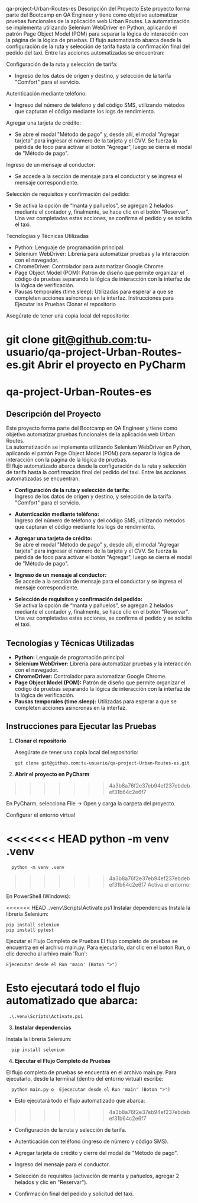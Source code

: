 qa-project-Urban-Routes-es
Descripción del Proyecto
Este proyecto forma parte del Bootcamp en QA Engineer y tiene como objetivo automatizar pruebas funcionales de la aplicación web Urban Routes.
La automatización se implementa utilizando Selenium WebDriver en Python, aplicando el patrón Page Object Model (POM) para separar la lógica de interacción con la página de la lógica de pruebas.
El flujo automatizado abarca desde la configuración de la ruta y selección de tarifa hasta la confirmación final del pedido del taxi. Entre las acciones automatizadas se encuentran:

Configuración de la ruta y selección de tarifa:
* Ingreso de los datos de origen y destino, y selección de la tarifa "Comfort" para el servicio.

Autenticación mediante teléfono:
* Ingreso del número de teléfono y del código SMS, utilizando métodos que capturan el código mediante los logs de rendimiento.

Agregar una tarjeta de crédito:
* Se abre el modal "Método de pago" y, desde allí, el modal "Agregar tarjeta" para ingresar el número de la tarjeta y el CVV. Se fuerza la pérdida de foco para activar el botón "Agregar", luego se cierra el modal de "Método de pago".

Ingreso de un mensaje al conductor:
* Se accede a la sección de mensaje para el conductor y se ingresa el mensaje correspondiente.

Selección de requisitos y confirmación del pedido:
* Se activa la opción de “manta y pañuelos”, se agregan 2 helados mediante el contador y, finalmente, se hace clic en el botón "Reservar". Una vez completadas estas acciones, se confirma el pedido y se solicita el taxi.

Tecnologías y Técnicas Utilizadas
* Python: Lenguaje de programación principal.
* Selenium WebDriver: Librería para automatizar pruebas y la interacción con el navegador.
* ChromeDriver: Controlador para automatizar Google Chrome.
* Page Object Model (POM): Patrón de diseño que permite organizar el código de pruebas separando la lógica de interacción con la interfaz de la lógica de verificación.
* Pausas temporales (time.sleep): Utilizadas para esperar a que se completen acciones asíncronas en la interfaz.
Instrucciones para Ejecutar las Pruebas
Clonar el repositorio

Asegúrate de tener una copia local del repositorio:

git clone git@github.com:tu-usuario/qa-project-Urban-Routes-es.git
Abrir el proyecto en PyCharm
=======
# qa-project-Urban-Routes-es

## Descripción del Proyecto

Este proyecto forma parte del Bootcamp en QA Engineer y tiene como objetivo automatizar pruebas funcionales de la aplicación web Urban Routes.  
La automatización se implementa utilizando Selenium WebDriver en Python, aplicando el patrón Page Object Model (POM) para separar la lógica de interacción con la página de la lógica de pruebas.  
El flujo automatizado abarca desde la configuración de la ruta y selección de tarifa hasta la confirmación final del pedido del taxi. Entre las acciones automatizadas se encuentran:

- **Configuración de la ruta y selección de tarifa:**  
  Ingreso de los datos de origen y destino, y selección de la tarifa "Comfort" para el servicio.

- **Autenticación mediante teléfono:**  
  Ingreso del número de teléfono y del código SMS, utilizando métodos que capturan el código mediante los logs de rendimiento.

- **Agregar una tarjeta de crédito:**  
  Se abre el modal "Método de pago" y, desde allí, el modal "Agregar tarjeta" para ingresar el número de la tarjeta y el CVV. Se fuerza la pérdida de foco para activar el botón "Agregar", luego se cierra el modal de "Método de pago".

- **Ingreso de un mensaje al conductor:**  
  Se accede a la sección de mensaje para el conductor y se ingresa el mensaje correspondiente.

- **Selección de requisitos y confirmación del pedido:**  
  Se activa la opción de “manta y pañuelos”, se agregan 2 helados mediante el contador y, finalmente, se hace clic en el botón "Reservar". Una vez completadas estas acciones, se confirma el pedido y se solicita el taxi.

## Tecnologías y Técnicas Utilizadas

- **Python:** Lenguaje de programación principal.
- **Selenium WebDriver:** Librería para automatizar pruebas y la interacción con el navegador.
- **ChromeDriver:** Controlador para automatizar Google Chrome.
- **Page Object Model (POM):** Patrón de diseño que permite organizar el código de pruebas separando la lógica de interacción con la interfaz de la lógica de verificación.
- **Pausas temporales (time.sleep):** Utilizadas para esperar a que se completen acciones asíncronas en la interfaz.

## Instrucciones para Ejecutar las Pruebas

1. **Clonar el repositorio**

   Asegúrate de tener una copia local del repositorio:
   
       git clone git@github.com:tu-usuario/qa-project-Urban-Routes-es.git

2. **Abrir el proyecto en PyCharm**
>>>>>>> 4a3b8a76f2e37eb94ef237ebdebef31b64c2e6f7

En PyCharm, selecciona File → Open y carga la carpeta del proyecto.

Configurar el entorno virtual

<<<<<<< HEAD
    python -m venv .venv
=======
      python -m venv .venv

>>>>>>> 4a3b8a76f2e37eb94ef237ebdebef31b64c2e6f7
Activa el entorno:

En PowerShell (Windows):

<<<<<<< HEAD
    .\.venv\Scripts\Activate.ps1
Instalar dependencias
Instala la librería Selenium:

    pip install selenium
    pip install pytest
Ejecutar el Flujo Completo de Pruebas
El flujo completo de pruebas se encuentra en el archivo main.py. Para ejecutarlo, dar clic en el boton Run, o clic derecho al arhivo main 'Run':

    Ejececutar desde el Run 'main' (Boton ">")
Esto ejecutará todo el flujo automatizado que abarca:
=======
     .\.venv\Scripts\Activate.ps1

3. **Instalar dependencias**

Instala la librería Selenium:

      pip install selenium

4. **Ejecutar el Flujo Completo de Pruebas**

El flujo completo de pruebas se encuentra en el archivo main.py. Para ejecutarlo, desde la terminal (dentro del entorno virtual) escribe:

      python main.py o  Ejececutar desde el Run 'main' (Boton ">")

* Esto ejecutará todo el flujo automatizado que abarca:
>>>>>>> 4a3b8a76f2e37eb94ef237ebdebef31b64c2e6f7

* Configuración de la ruta y selección de tarifa.

* Autenticación con teléfono (ingreso de número y código SMS).

* Agregar tarjeta de crédito y cierre del modal de "Método de pago".

* Ingreso del mensaje para el conductor.

* Selección de requisitos (activación de manta y pañuelos, agregar 2 helados y clic en "Reservar").

* Confirmación final del pedido y solicitud del taxi.